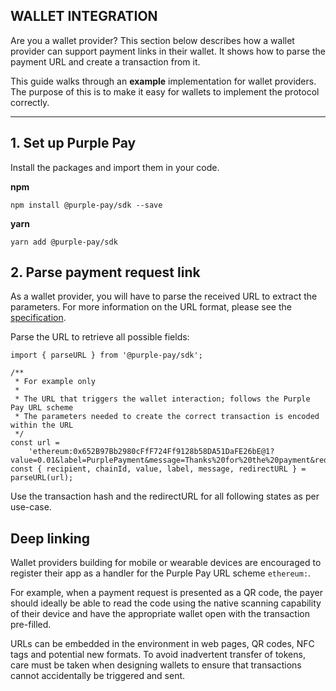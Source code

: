 ## WALLET INTEGRATION

Are you a wallet provider? 
This section below describes how a wallet provider can support payment links in their wallet. It shows how to parse the payment URL and create a transaction from it.

This guide walks through an  **example**  implementation for wallet providers. The purpose of this is to make it easy for wallets to implement the protocol correctly.

----------

## 1. Set up Purple Pay

Install the packages and import them in your code.

**npm**

```
npm install @purple-pay/sdk --save

```

**yarn**

```
yarn add @purple-pay/sdk

```

## 2. Parse payment request link

As a wallet provider, you will have to parse the received URL to extract the parameters. For more information on the URL format, please see the  [specification](https://github.com/Purple-Pay/sdk/blob/main/README.md).

Parse the URL to retrieve all possible fields:
```
import { parseURL } from '@purple-pay/sdk';

/**
 * For example only
 *
 * The URL that triggers the wallet interaction; follows the Purple Pay URL scheme
 * The parameters needed to create the correct transaction is encoded within the URL
 */
const url =
    'ethereum:0x652B97Bb2980cFfF724Ff9128b58DA51DaFE26bE@1?value=0.01&label=PurplePayment&message=Thanks%20for%20the%20payment&redirectURL=https://purplepay.app/';
const { recipient, chainId, value, label, message, redirectURL } = parseURL(url);
```

Use the transaction hash and the redirectURL for all following states as per use-case.

## Deep linking

Wallet providers building for mobile or wearable devices are encouraged to register their app as a handler for the Purple Pay URL scheme  `ethereum:`.

For example, when a payment request is presented as a QR code, the payer should ideally be able to read the code using the native scanning capability of their device and have the appropriate wallet open with the transaction pre-filled.

URLs can be embedded in the environment in web pages, QR codes, NFC tags and potential new formats. To avoid inadvertent transfer of tokens, care must be taken when designing wallets to ensure that transactions cannot accidentally be triggered and sent.
